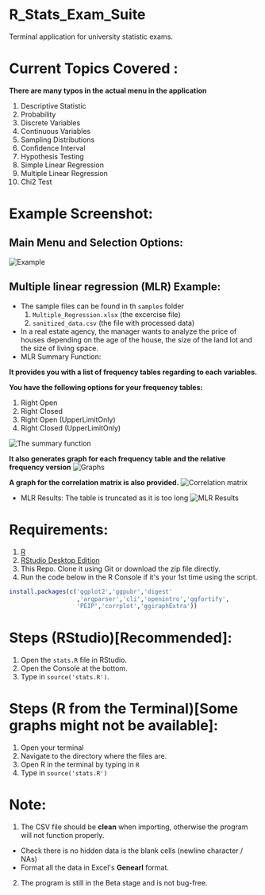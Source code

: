 # R_Stats_Exam_Suite
Terminal application for university statistic exams.

# Current Topics Covered :
**There are many typos in the actual menu in the application**
 1. Descriptive Statistic
 2. Probability
 3. Discrete Variables
 4. Continuous Variables
 5. Sampling Distributions
 6. Confidence Interval
 7. Hypothesis Testing
 8. Simple Linear Regression
 9. Multiple Linear Regression
10. Chi2 Test

# Example Screenshot:
## Main Menu and Selection Options:
![Example](https://raw.githubusercontent.com/algo7/R_Stats_Exam_Suite/master/screenshots/example.png)

##  Multiple linear regression (MLR) Example:
* The sample files can be found in th `samples` folder
    1. `Multiple_Regression.xlsx` (the excercise file)
    2. `sanitized_data.csv` (the file with processed data)
* In a real estate agency, the manager wants to analyze the price of houses depending on the age of the house, the size of the land lot and the size of living space.
* MLR Summary Function:

**It provides you with a list of frequency tables regarding to each variables.**

**You have the following options for your frequency tables:**
1. Right Open
2. Right Closed
3. Right Open (UpperLimitOnly)
4. Right Closed (UpperLimitOnly)

![The summary function](https://raw.githubusercontent.com/algo7/R_Stats_Exam_Suite/master/screenshots/sum_func.jpeg)


**It also generates graph for each frequency table and the relative frequency version**
![Graphs](https://raw.githubusercontent.com/algo7/R_Stats_Exam_Suite/master/screenshots/freqt_merged.jpg)

**A graph for the correlation matrix is also provided.**
![Correlation matrix](https://raw.githubusercontent.com/algo7/R_Stats_Exam_Suite/master/screenshots/correlation_matrix.png)

* MLR Results:
The table is truncated as it is too long
![MLR Results](https://raw.githubusercontent.com/algo7/R_Stats_Exam_Suite/master/screenshots/MLR.jpg)



# Requirements:
1. [R](https://www.r-project.org/)
2. [RStudio Desktop Edition](https://rstudio.com/products/rstudio/download/)
3. This Repo. Clone it using Git or download the zip file directly.
4. Run the code below in the R Console if it's your 1st time using the script.
```R
install.packages(c('ggplot2','ggpubr','digest'
                   ,'argparser','cli','openintro','ggfortify',
                   'PEIP','corrplot','ggiraphExtra'))
```

# Steps (RStudio)[Recommended]:
1. Open the `stats.R` file in RStudio.
2. Open the Console at the bottom.
3. Type in `source('stats.R')`.


# Steps (R from the Terminal)[Some graphs might not be available]:
1. Open your terminal
2. Navigate to the directory where the files are.
3. Open R in the terminal by typing in `R`
4. Type in `source('stats.R')`

# Note:
1. The CSV file should be **clean** when importing, otherwise the program will not function properly.
  - Check there is no hidden data is the blank cells (newline character / NAs)
  - Format all the data in Excel's **Genearl** format.
2. The program is still in the Beta stage and is not bug-free.
